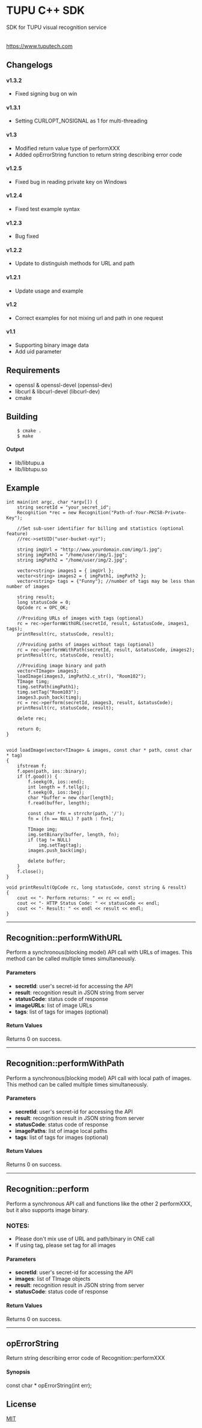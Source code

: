 # TUPU C++ SDK

SDK for TUPU visual recognition service
######  
<https://www.tuputech.com>

## Changelogs
#### v1.3.2
- Fixed signing bug on win

#### v1.3.1
- Setting CURLOPT_NOSIGNAL as 1 for multi-threading

#### v1.3
- Modified return value type of performXXX
- Added opErrorString function to return string describing error code

#### v1.2.5
- Fixed bug in reading private key on Windows

#### v1.2.4
- Fixed test example syntax

#### v1.2.3
- Bug fixed

#### v1.2.2
- Update to distinguish methods for URL and path

#### v1.2.1
- Update usage and example

#### v1.2
- Correct examples for not mixing url and path in one request

#### v1.1
- Supporting binary image data
- Add uid parameter 

## Requirements

- openssl & openssl-devel (openssl-dev)
- libcurl & libcurl-devel (libcurl-dev)
- cmake


## Building

```
    $ cmake .
    $ make
```

#### Output

- lib/libtupu.a
- lib/libtupu.so

## Example

```
int main(int argc, char *argv[]) {
    string secretId = "your_secret_id";
    Recognition *rec = new Recognition("Path-of-Your-PKCS8-Private-Key");

    //Set sub-user identifier for billing and statistics (optional feature)
    //rec->setUID("user-bucket-xyz");

    string imgUrl = "http://www.yourdomain.com/img/1.jpg";
    string imgPath1 = "/home/user/img/1.jpg";
    string imgPath2 = "/home/user/img/2.jpg";

    vector<string> images1 = { imgUrl };
    vector<string> images2 = { imgPath1, imgPath2 };
    vector<string> tags = {"Funny"}; //number of tags may be less than number of images

    string result;
    long statusCode = 0;
    OpCode rc = OPC_OK;

    //Providing URLs of images with tags (optional)
    rc = rec->performWithURL(secretId, result, &statusCode, images1, tags);
    printResult(rc, statusCode, result);

    //Providing paths of images without tags (optional)
    rc = rec->performWithPath(secretId, result, &statusCode, images2);
    printResult(rc, statusCode, result);

    //Providing image binary and path
    vector<TImage> images3;
    loadImage(images3, imgPath2.c_str(), "Room102");
    TImage timg;
    timg.setPath(imgPath1);
    timg.setTag("Room103");
    images3.push_back(timg);
    rc = rec->perform(secretId, images3, result, &statusCode);
    printResult(rc, statusCode, result);

    delete rec;

    return 0;
}


void loadImage(vector<TImage> & images, const char * path, const char * tag)
{
    ifstream f;
    f.open(path, ios::binary);
    if (f.good()) {
        f.seekg(0, ios::end);
        int length = f.tellg();
        f.seekg(0, ios::beg);
        char *buffer = new char[length];
        f.read(buffer, length);

        const char *fn = strrchr(path, '/');
        fn = (fn == NULL) ? path : fn+1;

        TImage img;
        img.setBinary(buffer, length, fn);
        if (tag != NULL)
            img.setTag(tag);
        images.push_back(img);

        delete buffer;
    }
    f.close();
}

void printResult(OpCode rc, long statusCode, const string & result)
{
    cout << "- Perform returns: " << rc << endl;
    cout << "- HTTP Status Code: " << statusCode << endl;
    cout << "- Result: " << endl << result << endl;
}
```

---------------

## Recognition::performWithURL

Perform a synchronous(blocking model) API call with URLs of images. This method can be called multiple times simultaneously.

#### Parameters
- **secretId**: user's secret-id for accessing the API
- **result**: recognition result in JSON string from server
- **statusCode**: status code of response
- **imageURLs**: list of image URLs
- **tags**: list of tags for images (optional)

#### Return Values

Returns 0 on success.

---------------

## Recognition::performWithPath

Perform a synchronous(blocking model) API call with local path of images. This method can be called multiple times simultaneously.

#### Parameters
- **secretId**: user's secret-id for accessing the API
- **result**: recognition result in JSON string from server
- **statusCode**: status code of response
- **imagePaths**: list of image local paths
- **tags**: list of tags for images (optional)

#### Return Values

Returns 0 on success.

---------------

## Recognition::perform

Perform a synchronous API call and functions like the other 2 performXXX, but it also supports image binary.

### NOTES:
- Please don't mix use of URL and path/binary in ONE call
- If using tag, please set tag for all images

#### Parameters
- **secretId**: user's secret-id for accessing the API
- **images**: list of TImage objects
- **result**: recognition result in JSON string from server
- **statusCode**: status code of response

#### Return Values

Returns 0 on success.

---------------

## opErrorString

Return string describing error code of Recognition::performXXX

#### Synopsis
const char * opErrorString(int err);

## License

[MIT](http://www.opensource.org/licenses/mit-license.php)
